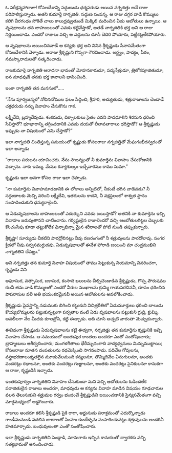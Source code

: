 ﻿ఓ పరీక్షన్మహారాజా! కోసలదేశాన్ని సద్గుణుడు ధర్మపరుడు అయిన నగ్నజిత్తు అనే రాజు పరిపాలిస్తున్నాడు. అతని కుమార్తె నాగ్నజితి. సద్గుణ సంపన్న. ఆ రాజు దగ్గర వాడి కొమ్ములు కలిగి వీరగంధం సోకితే చాలు కాలుద్రవ్వుతుండే మిక్కిలి మదించిన ఏడు ఆబోతులు ఉన్నాయి. ఆ వృషభాలను తన బాహుబలంతో ఎవడు కట్టివేస్తాడో, అతడే నాగ్నజితికి భర్త అని ఆ రాజు నిర్ణయించాడు. ఎందరో రాజులు వచ్చి ఆ ఎద్దులను చూసి బెదిరి పోయారు, పట్టికట్టలేకపోయారు. 

ఆ వృషభాలను జయించినవాడే ఆ కన్యకు భర్త అని వినిన శ్రీకృష్ణుడు సేనాసమేతంగా కోసలదేశానికి వెళ్ళాడు. ఆరాజు శ్రీకృష్ణుని గొప్పగా గౌరవించాడు. అర్ఘ్యం, పాద్యం, పీఠం, నమస్కారాదులతో సత్కరించాడు. 

రాజకుమార్తె నాగ్నజితి ఆరాధనా భావంతో మోహనకారుడూ, పద్మనేత్రుడూ, త్రిలోకపూజితుడూ, ఐన మాధవుడే తనకు భర్త కావాలని భావించింది. 

ఇంకా నాగ్నజితి తన మనసులో..... 

“నేను పూర్వజన్మలో నోచిననోముల ఫలం సిద్ధించి, శ్రీహరి, అచ్యుతుడు, శత్రురాజులను చెండాడే చక్రధరుడు నన్ను వివాహం చేసుకొను గాక. 

లక్ష్మీదేవి, బ్రహ్మదేవుడు. శంకరుడు, దిక్పాలకులు సైతం ఎవని పాదధూళిని శిరసున ధరించి సేవిస్తారో? భూభారాన్ని తగ్గించడానికి ఎవడు దయతో లీలావతారాలు ధరిస్తాడో? ఆ శ్రీకృష్ణుడు ఇప్పుడు నా విషయంలో ఎమి చేస్తాడో?” 

ఇలా నాగ్నజితి చింతిస్తున్న సమయంలో కృష్ణుడు కోసలరాజు నగ్నజిత్తితో మేఘగంభీరస్వరంతో ఇలా అన్నాడు 

“రాజులు పరులను యాచించరు. నేను సౌజన్యంతో నీ కుమార్తెను వివాహం చేసుకోడానికి వచ్చాను. నాకు ఇమ్ము. మేము కన్యాశుల్కం ఇచ్చేవారము కాము సుమా.” 

కృష్ణుడు ఇలా అనగా కోసల రాజు ఇలా చెప్పాడు. 

“నా కుమార్తెను వివాహమాడడానికి ఈ లోకాలు అన్నిటిలో, నీకంటే తగిన వాడెవడు? నీ సద్గుణాలకు మెచ్చి వరించి లక్ష్మీదేవి, ఇతరులను కాదని, నీ వక్షస్థలంలో శాశ్వత స్థానం సంపాదించుకుని ధన్యురాలైంది. 

ఆ ఏడువృషభాలను బాహుబలంతో ఎదుర్కుని ఎవడు జయిస్తాడో? అతనికి నా కుమార్తెను ఇచ్చి వివాహం జరుపుతానని చాటించాను. గర్విష్టులైన రాజులెందరో వచ్చి ఆంబోతులగిట్టల దెబ్బలకు కొంచంసేపు కూడా తట్టుకోలేక ఛిన్నాభిన్నా మైన శరీరాలతో పోటీ నుండి తప్పుకున్నారు. 

శ్రీకృష్ణా! సూర్యుడు చీకటిని పారద్రోలినట్లు నీవు రణరంగంలో నీ శత్రువులను పారదోలావు. సంగర క్రీడలో నీవు సర్వసమర్థుడవు. ఏడువృషభాలతో ఈవేళ పోరాడి జయించి మా చంద్రముఖిని నాగ్నజితిని చేపట్టు.” 

అని నగ్నజిత్తు తన కుమార్తె వివాహ విషయంలో తాము పెట్టుకున్న నియమాన్ని వివరించగా, కృష్ణుడు విని 

అఘాసుర, వత్సాసుర, బకాసుర, కంసాది ఖలులను చీల్చిచెండాడిన శ్రీకృష్ణుడు, గొప్ప పౌరుషము కలవీ తమ వాడి కొమ్ములతో ఎందరో వీరుల ముఖాలను క్రుమ్మి గాయపరచినవీ, రూపం ధరించిన పాపరాసుల వలె అతి భయంకరమైనవీ అయిన ఆబోతులను అవలోకించాడు. 

శ్రీకృష్ణుడు పైవస్త్రాన్ని నడుముకు బిగించి కట్టుకుని విచిత్రరీతిలో ఏడుమూర్తులు ధరించి బాలుడు కొయ్యబొమ్మలను పట్టుకున్నట్లుగా పర్వతాల వంటి ఏడు వృషభాలను పట్టుకుని గ్రుద్ది, క్రుమ్మి, అవలీలగా నేల మీదకు కూలద్రోసి, కట్టి ఈడ్చాడు. అది చూసి అచ్చటి వారంతా మెచ్చుకున్నారు. 

ఈవిధంగా శ్రీకృష్ణుడు ఏడువృషభాలను కట్టి ఈడ్వగా, నగ్నజిత్తు తన కుమార్తెను కృష్ణునికి ఇచ్చి వివాహం చేసాడు. ఆ సమయంలో అంతఃపుర కాంతలు అందరూ ఎంతో సంతోషించారు; బ్రాహ్మణులు ఆశీర్వదించారు; మంగళగీతాలు భేరీమృదంగాది వాద్యధ్వనులు మిన్నుముట్టాయి; కోసలరాజు నూతన దంపతులను రథమెక్కించి సాగనంపాడు. పదివేల గోవులను, వస్త్రాభరణాలంకృతలైన మూడువేలమంది కన్యలనూ, తొమ్మిదివేల ఏనుగులనూ, అంతకు వందరెట్లు రథాలనూ, అంతకు వందరెట్లు గుఱ్ఱాలనూ, అంతకు వందరెట్లు సైనికులనూ కానుకగా ఆ రాజు, కృష్ణుడికి ఇచ్చాడు. 

ఇంతకుపూర్వం నాగ్నజితిని వివాహం చేసుకుందా మని వచ్చి ఆబోతులను ఓడించలేక పరాజితులైన రాజులు అందరూ, మాధవుడు ఆ కన్యను వివాహ మాడిన విషయం గూఢచారుల వలన తెలుసుకుని శత్రువుల గర్వం భంజించే శ్రీకృష్ణుడిని జయించడానికి సైన్యసమేతంగా వచ్చి మార్గమధ్యంలో అడ్డగించారు. 

రాజులు అందరూ కలిసి శ్రీకృష్ణుడి పైకి రాగా, అర్జునుడు పరాక్రమంతో ఎదుర్కొన్నాడు గాండీవంనుండి వదలిన బాణాలతో సింహం కుందేళ్ళను సంహరించునట్లు శత్రువులను అందరినీ హతమార్చాడు. బంధువులంతా ఎంతో సంతోషించారు. 

ఇలా శ్రీకృష్ణుడు నాగ్నజితిని పెండ్లాడి, మామగారు ఇచ్చిన కానుకలతో ద్వారకకు వచ్చి సత్యభామతో ఆనందించాడు. 

